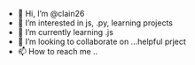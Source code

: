 - 👋 Hi, I’m @clain26
- 👀 I’m interested in js, .py, learning projects
- 🌱 I’m currently learning .js
- 💞️ I’m looking to collaborate on ...helpful prject
- 📫 How to reach me ..

<!---
clain26/clain26 is a ✨ special ✨ repository because its `README.md` (this file) appears on your GitHub profile.
You can click the Preview link to take a look at your changes.
--->
